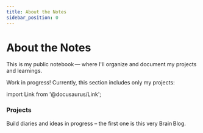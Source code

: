 ```yaml
---
title: About the Notes
sidebar_position: 0
---
```


# About the Notes

This is my public notebook — where I'll organize and document my projects and learnings.

<div className="alert alert--info">
  <p>
    Work in progress! Currently, this section includes only my projects:
  </p>
</div>

import Link from '@docusaurus/Link';

<div className="cardsGrid">

<Link className="card" to="/notes/category/projects">
  <h3>Projects</h3>
  <p>Build diaries and ideas in progress – the first one is this very Brain Blog.</p>
</Link>

</div>
